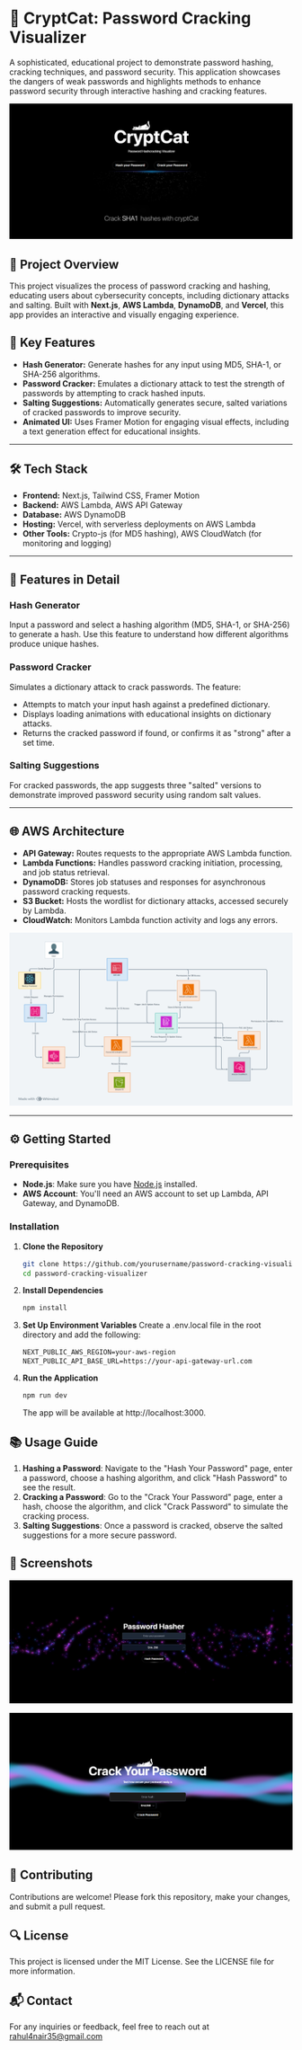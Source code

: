 # 🔐 CryptCat: Password Cracking Visualizer

A sophisticated, educational project to demonstrate password hashing, cracking techniques, and password security. This application showcases the dangers of weak passwords and highlights methods to enhance password security through interactive hashing and cracking features.

![App Preview](https://github.com/Rahulmarkasserithodi/CryptCat/blob/main/public/imgs/Hero.png)

## 🚀 Project Overview

This project visualizes the process of password cracking and hashing, educating users about cybersecurity concepts, including dictionary attacks and salting. Built with **Next.js**, **AWS Lambda**, **DynamoDB**, and **Vercel**, this app provides an interactive and visually engaging experience.

## 🌟 Key Features

- **Hash Generator:** Generate hashes for any input using MD5, SHA-1, or SHA-256 algorithms.
- **Password Cracker:** Emulates a dictionary attack to test the strength of passwords by attempting to crack hashed inputs.
- **Salting Suggestions:** Automatically generates secure, salted variations of cracked passwords to improve security.
- **Animated UI:** Uses Framer Motion for engaging visual effects, including a text generation effect for educational insights.

---

## 🛠️ Tech Stack

- **Frontend:** Next.js, Tailwind CSS, Framer Motion
- **Backend:** AWS Lambda, AWS API Gateway
- **Database:** AWS DynamoDB
- **Hosting:** Vercel, with serverless deployments on AWS Lambda
- **Other Tools:** Crypto-js (for MD5 hashing), AWS CloudWatch (for monitoring and logging)

---

## 📖 Features in Detail

### Hash Generator

Input a password and select a hashing algorithm (MD5, SHA-1, or SHA-256) to generate a hash. Use this feature to understand how different algorithms produce unique hashes.

### Password Cracker

Simulates a dictionary attack to crack passwords. The feature:

- Attempts to match your input hash against a predefined dictionary.
- Displays loading animations with educational insights on dictionary attacks.
- Returns the cracked password if found, or confirms it as "strong" after a set time.

### Salting Suggestions

For cracked passwords, the app suggests three "salted" versions to demonstrate improved password security using random salt values.

---

## 🌐 AWS Architecture

- **API Gateway:** Routes requests to the appropriate AWS Lambda function.
- **Lambda Functions:** Handles password cracking initiation, processing, and job status retrieval.
- **DynamoDB:** Stores job statuses and responses for asynchronous password cracking requests.
- **S3 Bucket:** Hosts the wordlist for dictionary attacks, accessed securely by Lambda.
- **CloudWatch:** Monitors Lambda function activity and logs any errors.

![AWS Architecture Diagram](https://github.com/Rahulmarkasserithodi/CryptCat/blob/main/public/imgs/AWS.png) 

---

## ⚙️ Getting Started

### Prerequisites

- **Node.js**: Make sure you have [Node.js](https://nodejs.org/) installed.
- **AWS Account**: You'll need an AWS account to set up Lambda, API Gateway, and DynamoDB.

### Installation

1. **Clone the Repository**
   ```bash
   git clone https://github.com/yourusername/password-cracking-visualizer.git
   cd password-cracking-visualizer
   ```
2. **Install Dependencies**
   ```bash
   npm install
   ```
3. **Set Up Environment Variables**
   Create a .env.local file in the root directory and add the following:
   ```env
   NEXT_PUBLIC_AWS_REGION=your-aws-region
   NEXT_PUBLIC_API_BASE_URL=https://your-api-gateway-url.com
   ```
4. **Run the Application**
   ```bash
   npm run dev
   ```
   The app will be available at http://localhost:3000.

## 📚 Usage Guide
  1. **Hashing a Password**: Navigate to the "Hash Your Password" page, enter a password, choose a hashing algorithm, and click "Hash Password" to see the result.
  2. **Cracking a Password**: Go to the "Crack Your Password" page, enter a hash, choose the algorithm, and click "Crack Password" to simulate the cracking process.
  3. **Salting Suggestions**: Once a password is cracked, observe the salted suggestions for a more secure password.
   

## 🎨 Screenshots
   ![Hash Generator](https://github.com/Rahulmarkasserithodi/CryptCat/blob/main/public/imgs/Hash.png)
   
   
   ![Password Cracker](https://github.com/Rahulmarkasserithodi/CryptCat/blob/main/public/imgs/Crack.png)


## 🧩 Contributing
   Contributions are welcome! Please fork this repository, make your changes, and submit a pull request.

## 🔍 License
   This project is licensed under the MIT License. See the LICENSE file for more information.

## 📬 Contact
   For any inquiries or feedback, feel free to reach out at rahul4nair35@gmail.com


